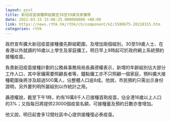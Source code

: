 ```yaml
---
layout: post
title: 新冠疫苗接種群組擴至30至59歲及家傭等
date: 2021-03-15 15:06:25.000000000 +08:00
link: https://news.rthk.hk/rthk/ch/component/k2/1580675-20210315.htm
categories: rthk
---
```


政府宣布擴大新冠疫苗接種優先群組範圍，及增加兩個組別，30至59歲人士、在香港以外就讀的16歲以上學生及家庭傭工，明日早上9時起可於政府網上系統預約接種疫苗。

負責新冠疫苗接種計劃的公務員事務局局長聶德權表示，新增的年齡組別佔大部分工作人口，其中家傭需要照顧長者等，鐘點傭工亦不只照顧一個家庭，預料擴大接種範圍後將涉及超過500萬人，佔整體人口逾8成。他說，市民預約只需出示身份證明，另外要列明所屬組別以作統計之用。

聶德權說，截至下午1時，約有19萬8千人已接種首劑疫苗，佔全港16歲以上人口的3%；又指每日將提供23000個疫苗名額，可接種量及預約日數亦會增加。

他又說，明日起會多12間社區中心提供接種復必泰疫苗。
